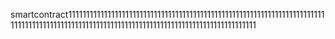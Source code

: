 smartcontract111111111111111111111111111111111111111111111111111111111111111111111111111111111111111111111111111111111111111111111111111111111111111111111
